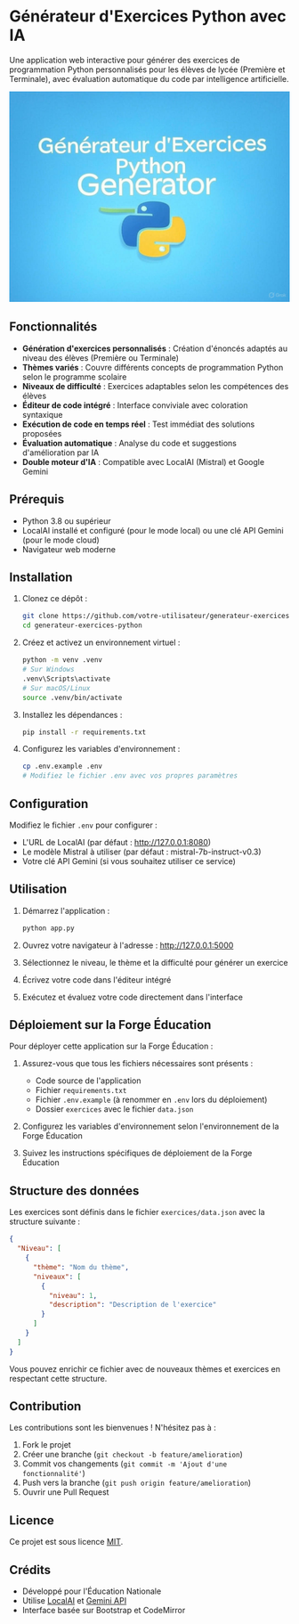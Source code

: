 # Générateur d'Exercices Python avec IA

Une application web interactive pour générer des exercices de programmation Python personnalisés pour les élèves de lycée (Première et Terminale), avec évaluation automatique du code par intelligence artificielle.

![Logo du projet](static/logo.jpg)

## Fonctionnalités

- **Génération d'exercices personnalisés** : Création d'énoncés adaptés au niveau des élèves (Première ou Terminale)
- **Thèmes variés** : Couvre différents concepts de programmation Python selon le programme scolaire
- **Niveaux de difficulté** : Exercices adaptables selon les compétences des élèves
- **Éditeur de code intégré** : Interface conviviale avec coloration syntaxique
- **Exécution de code en temps réel** : Test immédiat des solutions proposées
- **Évaluation automatique** : Analyse du code et suggestions d'amélioration par IA
- **Double moteur d'IA** : Compatible avec LocalAI (Mistral) et Google Gemini

## Prérequis

- Python 3.8 ou supérieur
- LocalAI installé et configuré (pour le mode local) ou une clé API Gemini (pour le mode cloud)
- Navigateur web moderne

## Installation

1. Clonez ce dépôt :
   ```bash
   git clone https://github.com/votre-utilisateur/generateur-exercices-python.git
   cd generateur-exercices-python
   ```

2. Créez et activez un environnement virtuel :
   ```bash
   python -m venv .venv
   # Sur Windows
   .venv\Scripts\activate
   # Sur macOS/Linux
   source .venv/bin/activate
   ```

3. Installez les dépendances :
   ```bash
   pip install -r requirements.txt
   ```

4. Configurez les variables d'environnement :
   ```bash
   cp .env.example .env
   # Modifiez le fichier .env avec vos propres paramètres
   ```

## Configuration

Modifiez le fichier `.env` pour configurer :

- L'URL de LocalAI (par défaut : http://127.0.0.1:8080)
- Le modèle Mistral à utiliser (par défaut : mistral-7b-instruct-v0.3)
- Votre clé API Gemini (si vous souhaitez utiliser ce service)

## Utilisation

1. Démarrez l'application :
   ```bash
   python app.py
   ```

2. Ouvrez votre navigateur à l'adresse : http://127.0.0.1:5000

3. Sélectionnez le niveau, le thème et la difficulté pour générer un exercice

4. Écrivez votre code dans l'éditeur intégré

5. Exécutez et évaluez votre code directement dans l'interface

## Déploiement sur la Forge Éducation

Pour déployer cette application sur la Forge Éducation :

1. Assurez-vous que tous les fichiers nécessaires sont présents :
   - Code source de l'application
   - Fichier `requirements.txt`
   - Fichier `.env.example` (à renommer en `.env` lors du déploiement)
   - Dossier `exercices` avec le fichier `data.json`

2. Configurez les variables d'environnement selon l'environnement de la Forge Éducation

3. Suivez les instructions spécifiques de déploiement de la Forge Éducation

## Structure des données

Les exercices sont définis dans le fichier `exercices/data.json` avec la structure suivante :

```json
{
  "Niveau": [
    {
      "thème": "Nom du thème",
      "niveaux": [
        {
          "niveau": 1,
          "description": "Description de l'exercice"
        }
      ]
    }
  ]
}
```

Vous pouvez enrichir ce fichier avec de nouveaux thèmes et exercices en respectant cette structure.

## Contribution

Les contributions sont les bienvenues ! N'hésitez pas à :

1. Fork le projet
2. Créer une branche (`git checkout -b feature/amelioration`)
3. Commit vos changements (`git commit -m 'Ajout d'une fonctionnalité'`)
4. Push vers la branche (`git push origin feature/amelioration`)
5. Ouvrir une Pull Request

## Licence

Ce projet est sous licence [MIT](LICENSE).

## Crédits

- Développé pour l'Éducation Nationale
- Utilise [LocalAI](https://github.com/go-skynet/LocalAI) et [Gemini API](https://ai.google.dev/)
- Interface basée sur Bootstrap et CodeMirror
